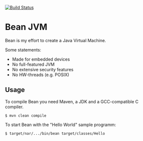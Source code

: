 [![Build Status](https://travis-ci.org/cli/bean.svg?branch=master)](https://travis-ci.org/cli/bean)

Bean JVM
=========

Bean is my effort to create a Java Virtual Machine. 

Some statements:
 - Made for embedded devices
 - No full-featured JVM
 - No extensive security features
 - No HW-threads (e.g. POSIX)

Usage
-----

To compile Bean you need Maven, a JDK and a GCC-compatible C compiler.

    $ mvn clean compile
 
To start Bean with the "Hello World" sample programm:

    $ target/nar/.../bin/bean target/classes/Hello
